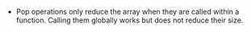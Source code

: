 - Pop operations only reduce the array when they are called within a function. Calling them globally works but does not reduce their size.